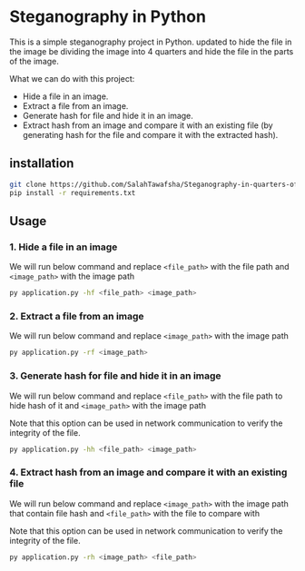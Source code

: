 # Steganography in Python

This is a simple steganography project in Python. updated to hide the file in the image be dividing the image into 4
quarters and hide the file in the parts of the image.

What we can do with this project:

- Hide a file in an image.
- Extract a file from an image.
- Generate hash for file and hide it in an image.
- Extract hash from an image and compare it with an existing file (by generating hash for the file and compare it with
  the extracted hash).

## installation

```bash
git clone https://github.com/SalahTawafsha/Steganography-in-quarters-of-image.git
pip install -r requirements.txt
```

## Usage

### 1. Hide a file in an image

We will run below command and replace `<file_path>` with the file path and `<image_path>` with the image path

```bash
py application.py -hf <file_path> <image_path>
```

### 2. Extract a file from an image

We will run below command and replace `<image_path>` with the image path

```bash
py application.py -rf <image_path>
```

### 3. Generate hash for file and hide it in an image

We will run below command and replace `<file_path>` with the file path to hide hash of it and `<image_path>` with the
image path

Note that this option can be used in network communication to verify the integrity of the file.

```bash
py application.py -hh <file_path> <image_path>
```

### 4. Extract hash from an image and compare it with an existing file

We will run below command and replace `<image_path>` with the image path that contain file hash and `<file_path>` with
the file to compare with

Note that this option can be used in network communication to verify the integrity of the file.

```bash
py application.py -rh <image_path> <file_path>
```